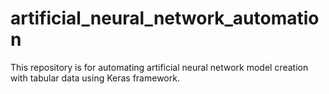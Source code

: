 # artificial_neural_network_automation
This repository is for automating artificial neural network model creation with tabular data using Keras framework.
